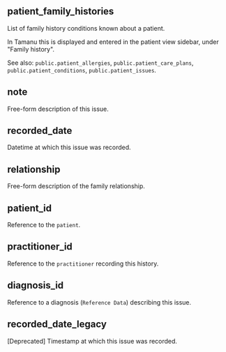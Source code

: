 ## patient_family_histories

List of family history conditions known about a patient.

In Tamanu this is displayed and entered in the patient view sidebar, under "Family history".

See also: `public.patient_allergies`, `public.patient_care_plans`, `public.patient_conditions`,
`public.patient_issues`.

## note

Free-form description of this issue.

## recorded_date

Datetime at which this issue was recorded.

## relationship

Free-form description of the family relationship.

## patient_id

Reference to the `patient`.

## practitioner_id

Reference to the `practitioner` recording this history.

## diagnosis_id

Reference to a diagnosis (`Reference Data`)
describing this issue.

## recorded_date_legacy

[Deprecated] Timestamp at which this issue was recorded.

